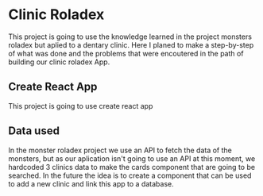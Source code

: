 # Clinic Roladex
This project is going to use the knowledge learned in the project monsters roladex but aplied to a dentary clinic.
Here I planed to make a step-by-step of what was done and the problems that were encoutered in the path of building our clinic roladex App.

## Create React App
This project is going to use create react app

## Data used
In the monster roladex project we use an API to fetch the data of the monsters, but as our aplication isn't going to use an API at this moment, we hardcoded 3 clinics data to make the cards component that are going to be searched.
In the future the idea is to create a component that can be used to add a new clinic and link this app to a database.
